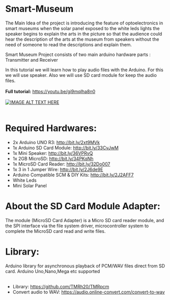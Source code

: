 # Smart-Museum

The Main Idea of the project is introducing the feature of optoelectronics in smart museums when the solar panel exposed to the white leds lights the speaker begins to explain the arts in the picture so that the audience could hear the description of the arts at the museum from speakers without the need of someone to read the descriptions and explain them.

Smart Museum Project consists of two main arduino hardware parts : Transmitter and Receiver 

In this tutorial we will learn how to play audio files with the Arduino. For this we will use speaker. Also we will use SD card module for keep the audio files. </br></br>
**Full tutorial:** https://youtu.be/gi9mqIha8n0 </br></br>
[![IMAGE ALT TEXT HERE](http://img.youtube.com/vi/gi9mqIha8n0/0.jpg)](http://www.youtube.com/watch?v=gi9mqIha8n0)</br></br>
# Required Hardwares: </br>
- 2x Arduino UNO R3: http://bit.ly/2xt9MVk
- 1x Arduino SD Card Module: http://bit.ly/33CvJwM
- 1x Mini Speaker: http://bit.ly/36VPRvQ
- 1x 2GB MicroSD: http://bit.ly/34PKqNh
- 1x MicroSD Card Reader: http://bit.ly/32Do007
- 1x 3 in 1 Jumper Wire: http://bit.ly/2J6de9E
- Arduino Compatible SCM & DIY Kits: http://bit.ly/2J2AFF7
- White Leds
- Mini Solar Panel
# About the SD Card Module Adapter:</br>
The module (MicroSD Card Adapter) is a Micro SD card reader module, and the SPI interface via the file system driver, microcontroller system to complete the MicroSD card read and write files.</br>
# Library: </br>
Arduino library for asynchronous playback of PCM/WAV files direct from SD card. Arduino Uno,Nano,Mega etc supported</br></br>
- Library: https://github.com/TMRh20/TMRpcm
- Convert audio to WAV: https://audio.online-convert.com/convert-to-wav

